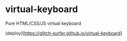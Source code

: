 # virtual-keyboard

Pure HTML/CSS/JS virtual keyboard

(deploy)[https://glitch-surfer.github.io/virtual-keyboard]
